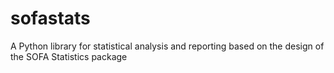 # sofastats

A Python library for statistical analysis and reporting based on the
design of the SOFA Statistics package
